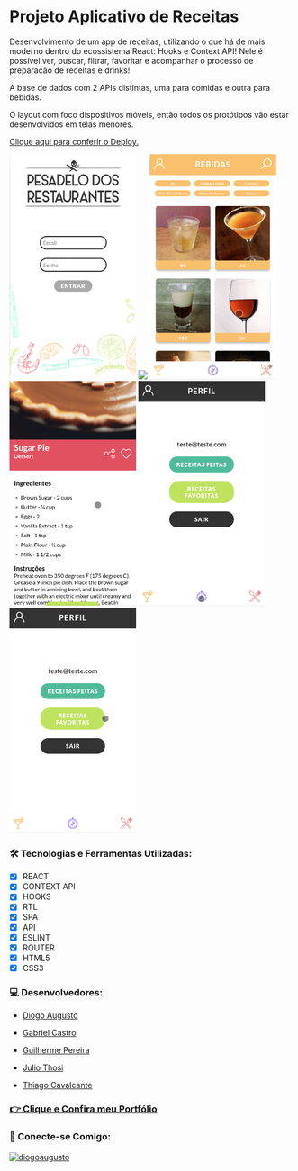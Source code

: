 # Projeto Aplicativo de Receitas

Desenvolvimento de um app de receitas, utilizando o que há de mais moderno dentro do ecossistema React: Hooks e Context API! Nele é possível ver, buscar, filtrar, favoritar e acompanhar o processo de preparação de receitas e drinks!

A base de dados com 2 APIs distintas, uma para comidas e outra para bebidas.

O layout com foco dispositivos móveis, então todos os protótipos vão estar desenvolvidos em telas menores.

 <a href="https://diogoaugusto.dev/recipes-app/">Clique aqui para conferir o Deploy.</a>

<p float="left">
<img height="400" margin:"5px" src="src/images/login.gif">
<img height="400" margin:"5px" src="src/images/main.gif">
<img height="400" margin:"5px"  src="src/images/detaildrink.gif">
<img height="400" margin:"5px"  src="src/images/progress.gif">
 <img height="400" margin:"5px"  src="src/images/explore.gif">
<img height="400" margin:"5px"  src="src/images/favs.gif">
</p>

### 🛠 Tecnologias e Ferramentas Utilizadas:

- [x] REACT
- [x] CONTEXT API
- [x] HOOKS
- [x] RTL
- [x] SPA
- [x] API
- [x] ESLINT
- [x] ROUTER
- [x] HTML5
- [x] CSS3

### 💻 Desenvolvedores:

- [Diogo Augusto](https://github.com/diogotrescastro)

- [Gabriel Castro](https://github.com/GabriellCastro/)

- [Guilherme Pereira](https://github.com/guidpo0)

- [Julio Thosi](https://github.com/thosijulio)
 
- [Thiago Cavalcante](https://github.com/Thiagofox)


 ### <a href="https://diogoaugusto.dev/" target="blank">👉 Clique e Confira meu Portfólio</a>

 ### 🤝 Conecte-se Comigo:
<a href="https://linkedin.com/in/diogoaugusto" target="blank"><img align="center" src="https://raw.githubusercontent.com/rahuldkjain/github-profile-readme-generator/master/src/images/icons/Social/linked-in-alt.svg" alt="diogoaugusto" height="30" width="40" /></a>

